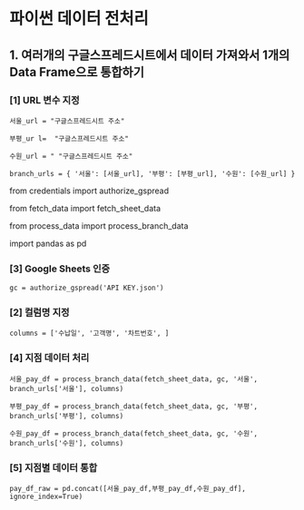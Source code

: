 # 파이썬 데이터 전처리


## 1. 여러개의 구글스프레드시트에서 데이터 가져와서 1개의 Data Frame으로 통합하기


### [1] URL 변수 지정

`서울_url = "구글스프레드시트 주소"`

`부평_ur l=  "구글스프레드시트 주소"`

`수원_url = " "구글스프레드시트 주소"`



`branch_urls = {
    '서울': [서울_url],
    '부평': [부평_url],
    '수원': [수원_url]
}`

from credentials import authorize_gspread

from fetch_data import fetch_sheet_data

from process_data import process_branch_data

import pandas as pd


### [3] Google Sheets 인증
`gc = authorize_gspread('API KEY.json')`

### [2] 컬럼명 지정
`columns = ['수납일', '고객명', '차트번호', ]`

### [4] 지점 데이터 처리
`서울_pay_df = process_branch_data(fetch_sheet_data, gc, '서울', branch_urls['서울'], columns)`

`부평_pay_df = process_branch_data(fetch_sheet_data, gc, '부평', branch_urls['부평'], columns)`

`수원_pay_df = process_branch_data(fetch_sheet_data, gc, '수원', branch_urls['수원'], columns)`

### [5] 지점별 데이터 통합
`pay_df_raw = pd.concat([서울_pay_df,부평_pay_df,수원_pay_df], ignore_index=True)`